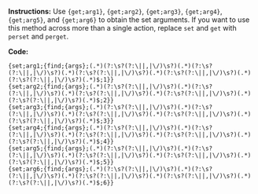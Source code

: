 **Instructions:** Use `{get;arg1}`, `{get;arg2}`, `{get;arg3}`, `{get;arg4}`, `{get;arg5}`, and `{get;arg6}` to obtain the set arguments. If you want to use this method across more than a single action, replace `set` and `get` with `perset` and `perget`.

**Code:** 
```
{set;arg1;{find;{args};(.*)(?:\s?(?:\||,|\/)\s?)(.*)(?:\s?(?:\||,|\/)\s?)(.*)(?:\s?(?:\||,|\/)\s?)(.*)(?:\s?(?:\||,|\/)\s?)(.*)(?:\s?(?:\||,|\/)\s?)(.*)$;1}}
{set;arg2;{find;{args};(.*)(?:\s?(?:\||,|\/)\s?)(.*)(?:\s?(?:\||,|\/)\s?)(.*)(?:\s?(?:\||,|\/)\s?)(.*)(?:\s?(?:\||,|\/)\s?)(.*)(?:\s?(?:\||,|\/)\s?)(.*)$;2}}
{set;arg3;{find;{args};(.*)(?:\s?(?:\||,|\/)\s?)(.*)(?:\s?(?:\||,|\/)\s?)(.*)(?:\s?(?:\||,|\/)\s?)(.*)(?:\s?(?:\||,|\/)\s?)(.*)(?:\s?(?:\||,|\/)\s?)(.*)$;3}}
{set;arg4;{find;{args};(.*)(?:\s?(?:\||,|\/)\s?)(.*)(?:\s?(?:\||,|\/)\s?)(.*)(?:\s?(?:\||,|\/)\s?)(.*)(?:\s?(?:\||,|\/)\s?)(.*)(?:\s?(?:\||,|\/)\s?)(.*)$;4}}
{set;arg5;{find;{args};(.*)(?:\s?(?:\||,|\/)\s?)(.*)(?:\s?(?:\||,|\/)\s?)(.*)(?:\s?(?:\||,|\/)\s?)(.*)(?:\s?(?:\||,|\/)\s?)(.*)(?:\s?(?:\||,|\/)\s?)(.*)$;5}}
{set;arg6;{find;{args};(.*)(?:\s?(?:\||,|\/)\s?)(.*)(?:\s?(?:\||,|\/)\s?)(.*)(?:\s?(?:\||,|\/)\s?)(.*)(?:\s?(?:\||,|\/)\s?)(.*)(?:\s?(?:\||,|\/)\s?)(.*)$;6}}
```